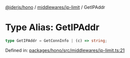 [@jderjs/hono](../../../README.md) / [middlewares/ip-limit](../README.md) / GetIPAddr

# Type Alias: GetIPAddr

```ts
type GetIPAddr = GetConnInfo | (c) => string;
```

Defined in: [packages/hono/src/middlewares/ip-limit.ts:21](https://github.com/jder-std/hono/blob/872dc1d70f22f648234b4b8c3c6c018dd305b504/packages/hono/src/middlewares/ip-limit.ts#L21)
